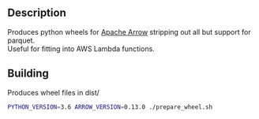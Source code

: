 ## Description

Produces python wheels for [Apache Arrow](https://github.com/apache/arrow) stripping out all but support for parquet.  
Useful for fitting into AWS Lambda functions.

## Building

Produces wheel files in dist/

```bash
PYTHON_VERSION=3.6 ARROW_VERSION=0.13.0 ./prepare_wheel.sh
```
